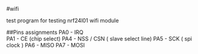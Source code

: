 #wifi

test program for testing nrf24l01 wifi module

##Pins assignments
 PA0 - IRQ        
 PA1 - CE         (chip select)
 PA4 - NSS / CSN  ( slave  select line)
 PA5 - SCK        ( spi clock )
 PA6 - MISO
 PA7 - MOSI       

